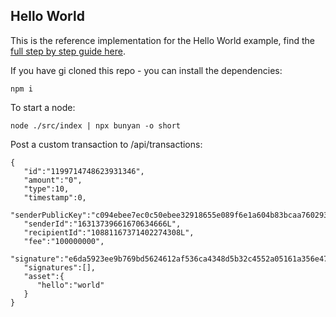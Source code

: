 ## Hello World
This is the reference implementation for the Hello World example, find the [full step by step guide here](https://github.com/LiskHQ/lisk-sdk-examples/tree/RachBLondon-patch-1/hello_world).

If you have gi cloned this repo - you can install the dependencies:

```
npm i 
```
To start a node:
```
node ./src/index | npx bunyan -o short
```
Post a custom transaction to /api/transactions:


```
{  
   "id":"1199714748623931346",
   "amount":"0",
   "type":10,
   "timestamp":0,
   "senderPublicKey":"c094ebee7ec0c50ebee32918655e089f6e1a604b83bcaa760293c61e0f18ab6f",
   "senderId":"16313739661670634666L",
   "recipientId":"10881167371402274308L",
   "fee":"100000000",
   "signature":"e6da5923ee9b769bd5624612af536ca4348d5b32c4552a05161a356e472b8708487022fd4e9787a1b7e548a98c64341f52f2b8b12a39d4115f820b8f01064003",
   "signatures":[],
   "asset":{  
      "hello":"world"
   }
}
```
